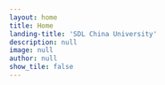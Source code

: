 ```yaml
---
layout: home
title: Home
landing-title: 'SDL China University'
description: null
image: null
author: null
show_tile: false
---
```

